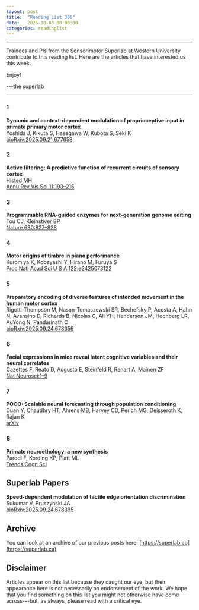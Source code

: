 ```yaml
---
layout: post
title:  "Reading List 306"
date:   2025-10-03 00:00:00
categories: readinglist
---
```


---


Trainees and PIs from the Sensorimotor Superlab at Western University contribute to this reading list. Here are the articles that have interested us this week.  

Enjoy!  

---the superlab

---

### 1
**Dynamic and context-dependent modulation of proprioceptive input in primate primary motor cortex**  
Yoshida J, Kikuta S, Hasegawa W, Kubota S, Seki K  
[bioRxiv:2025.09.21.677658](https://www.biorxiv.org/content/10.1101/2025.09.21.677658v1.abstract)

### 2
**Active filtering: A predictive function of recurrent circuits of sensory cortex**  
Histed MH  
[Annu Rev Vis Sci 11:193–215](http://dx.doi.org/10.1146/annurev-vision-101922-041523)

### 3
**Programmable RNA-guided enzymes for next-generation genome editing**  
Tou CJ, Kleinstiver BP  
[Nature 630:827–828](http://dx.doi.org/10.1038/d41586-024-01461-2)

### 4
**Motor origins of timbre in piano performance**  
Kuromiya K, Kobayashi Y, Hirano M, Furuya S  
[Proc Natl Acad Sci U S A 122:e2425073122](http://dx.doi.org/10.1073/pnas.2425073122)

### 5
**Preparatory encoding of diverse features of intended movement in the human motor cortex**  
Rigotti-Thompson M, Nason-Tomaszewski SR, Bechefsky P, Acosta A, Hahn N, Avansino D, Richards B, Nicolas C, Ali YH, Henderson JM, Hochberg LR, AuYong N, Pandarinath C  
[bioRxiv:2025.09.24.678356](https://www.biorxiv.org/content/10.1101/2025.09.24.678356v1.abstract)

### 6
**Facial expressions in mice reveal latent cognitive variables and their neural correlates**  
Cazettes F, Reato D, Augusto E, Steinfeld R, Renart A, Mainen ZF  
[Nat Neurosci:1–9](http://dx.doi.org/10.1038/s41593-025-02071-5)

### 7
**POCO: Scalable neural forecasting through population conditioning**  
Duan Y, Chaudhry HT, Ahrens MB, Harvey CD, Perich MG, Deisseroth K, Rajan K  
[arXiv](http://arxiv.org/abs/2506.14957)

### 8
**Primate neuroethology: a new synthesis**  
Parodi F, Kording KP, Platt ML  
[Trends Cogn Sci](http://dx.doi.org/10.1016/j.tics.2025.09.002)


## Superlab Papers

**Speed-dependent modulation of tactile edge orientation discrimination**  
Sukumar V, Pruszynski JA  
[bioRxiv:2025.09.24.678395](https://www.biorxiv.org/content/10.1101/2025.09.24.678395v1.abstract)


## Archive
You can look at an archive of our previous posts here: [https://superlab.ca](https://superlab.ca)


## Disclaimer
Articles appear on this list because they caught our eye, but their appearance here is not necessarily an endorsement of the work. We hope that you find something on this list you might not otherwise have come across---but, as always, please read with a critical eye.
